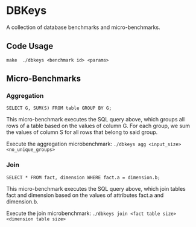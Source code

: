 # DBKeys

A collection of database benchmarks and micro-benchmarks. 

## Code Usage
``
make 
./dbkeys <benchmark id> <params>
``

## Micro-Benchmarks

### Aggregation
``
SELECT G, SUM(S)
FROM table
GROUP BY G;
``

This micro-benchmark executes the SQL query above, which groups all rows of a 
table based on the values of column G. For each group, we sum the values 
of column S for all rows that belong to said group.

Execute the aggregation microbenchmark:
``
./dbkeys agg <input_size> <no_unique_groups>
``
### Join
``
SELECT *
FROM fact, dimension
WHERE fact.a = dimension.b;
``

This micro-benchmark executes the SQL query above, which join tables fact 
and dimension based on the values of attributes fact.a and dimension.b.

Execute the join microbenchmark:
``
./dbkeys join <fact table size> <dimension table size>
``
